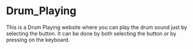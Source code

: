 # Drum_Playing
This is a Drum Playing website where you can play the drum sound just by selecting the button. It can be done by both selecting the button or by pressing on the keyboard.
